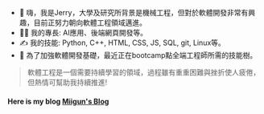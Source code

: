 - 👋 嗨，我是Jerry，大學及研究所背景是機械工程，但對於軟體開發非常有興趣，目前正努力朝向軟體工程領域邁進。
- 👨‍💻 我的專長: AI應用、後端網頁開發等。
- ✍️ 我的技能: Python, C++, HTML, CSS, JS, SQL, git, Linux等。
- 🌱 為了加強軟體開發基礎，最近正在bootcamp點全端工程師所需的技能樹。
> 軟體工程是一個需要持續學習的領域，過程雖有重重困難與挫折使人疲倦，但熱情可幫助我持續推進!
#### Here is my blog [Miigun's Blog](https://jerry-chang975.github.io/)

<!---
Jerry-Chang975/Jerry-Chang975 is a ✨ special ✨ repository because its `README.md` (this file) appears on your GitHub profile.
You can click the Preview link to take a look at your changes.
--->
